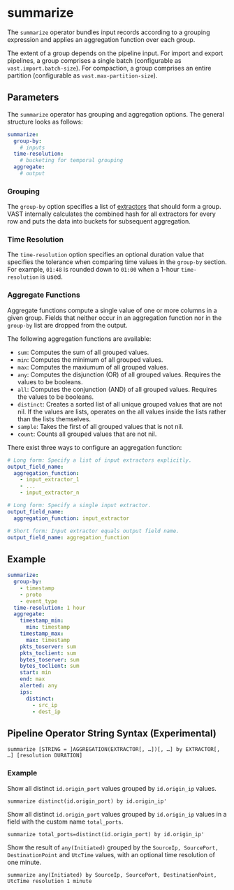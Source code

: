 # summarize

The `summarize` operator bundles input records according to a grouping
expression and applies an aggregation function over each group.

The extent of a group depends on the pipeline input. For import and export
pipelines, a group comprises a single batch (configurable as
`vast.import.batch-size`). For compaction, a group comprises an entire partition
(configurable as `vast.max-partition-size`).

## Parameters

The `summarize` operator has grouping and aggregation options. The general
structure looks as follows:

```yaml
summarize:
  group-by:
    # inputs
  time-resolution:
    # bucketing for temporal grouping
  aggregate:
    # output 
```

### Grouping

The `group-by` option specifies a list of
[extractors](/docs/understand/query-language/expressions#extractors) that
should form a group. VAST internally calculates the combined hash for all
extractors for every row and puts the data into buckets for subsequent
aggregation.

### Time Resolution

The `time-resolution` option specifies an optional duration value that specifies
the tolerance when comparing time values in the `group-by` section. For example,
`01:48` is rounded down to `01:00` when a 1-hour `time-resolution` is used.

### Aggregate Functions

Aggregate functions compute a single value of one or more columns in a given
group. Fields that neither occur in an aggregation function nor in the
`group-by` list are dropped from the output.

The following aggregation functions are available:
- `sum`: Computes the sum of all grouped values.
- `min`: Computes the minimum of all grouped values.
- `max`: Computes the maxiumum of all grouped values.
- `any`: Computes the disjunction (OR) of all grouped values. Requires the
  values to be booleans.
- `all`: Computes the conjunction (AND) of all grouped values. Requires the
  values to be booleans.
- `distinct`: Creates a sorted list of all unique grouped values that are not
  nil. If the values are lists, operates on the all values inside the lists
  rather than the lists themselves.
- `sample`: Takes the first of all grouped values that is not nil.
- `count`: Counts all grouped values that are not nil.

There exist three ways to configure an aggregation function:

```yaml
# Long form: Specify a list of input extractors explicitly.
output_field_name:
  aggregation_function:
    - input_extractor_1
    - ...
    - input_extractor_n

# Long form: Specify a single input extractor.
output_field_name:
  aggregation_function: input_extractor

# Short form: Input extractor equals output field name.
output_field_name: aggregation_function
```

## Example

```yaml
summarize:
  group-by:
    - timestamp
    - proto
    - event_type
  time-resolution: 1 hour
  aggregate:
    timestamp_min:
      min: timestamp
    timestamp_max:
      max: timestamp
    pkts_toserver: sum
    pkts_toclient: sum
    bytes_toserver: sum
    bytes_toclient: sum
    start: min
    end: max
    alerted: any
    ips:
      distinct:
        - src_ip
        - dest_ip
```

## Pipeline Operator String Syntax (Experimental)

```
summarize [STRING = ]AGGREGATION(EXTRACTOR[, …])[, …] by EXTRACTOR[, …] [resolution DURATION]
```

### Example

Show all distinct `id.origin_port` values grouped by `id.origin_ip` values.

```
summarize distinct(id.origin_port) by id.origin_ip'
```

Show all distinct `id.origin_port` values grouped by `id.origin_ip` values in
a field with the custom name `total_ports`.

```
summarize total_ports=distinct(id.origin_port) by id.origin_ip'
```

Show the result of `any(Initiated)` grouped by the `SourceIp, SourcePort,
DestinationPoint` and `UtcTime` values, with an optional time resolution of one
minute.

```
summarize any(Initiated) by SourceIp, SourcePort, DestinationPoint, UtcTime resolution 1 minute
```
